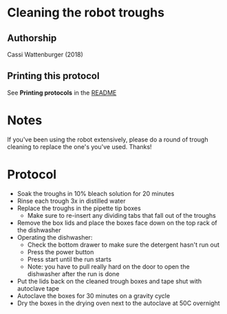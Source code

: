 
Cleaning the robot troughs
==================

## Authorship

Cassi Wattenburger (2018)


## Printing this protocol

See **Printing protocols** in the [README](../README.md#printing-protocols-conversion-of-protocols-to-pdf)

# Notes
If you've been using the robot extensively, please do a round of trough cleaning to replace the one's you've used. Thanks!

# Protocol

* Soak the troughs in 10% bleach solution for 20 minutes
* Rinse each trough 3x in distilled water
* Replace the troughs in the pipette tip boxes
  * Make sure to re-insert any dividing tabs that fall out of the troughs
* Remove the box lids and place the boxes face down on the top rack of the dishwasher
* Operating the dishwasher:
  * Check the bottom drawer to make sure the detergent hasn't run out
  * Press the power button
  * Press start until the run starts
  * Note: you have to pull really hard on the door to open the dishwasher after the run is done
 * Put the lids back on the cleaned trough boxes and tape shut with autoclave tape
 * Autoclave the boxes for 30 minutes on a gravity cycle
 * Dry the boxes in the drying oven next to the autoclave at 50C overnight
